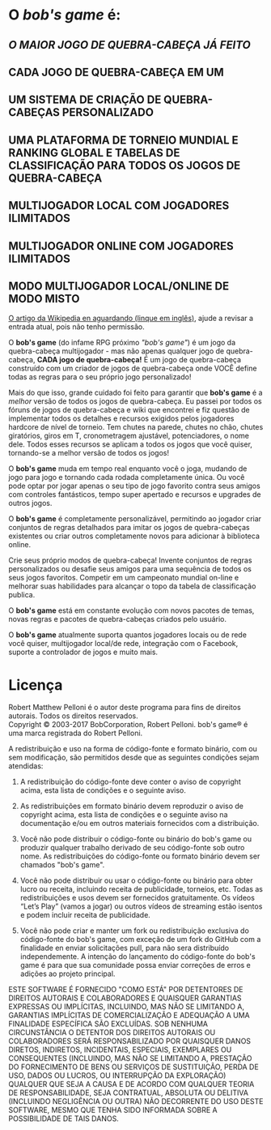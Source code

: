 # O *bob's game* é:

## *O MAIOR JOGO DE QUEBRA-CABEÇA JÁ FEITO*

## CADA JOGO DE QUEBRA-CABEÇA EM UM

## UM SISTEMA DE CRIAÇÃO DE QUEBRA-CABEÇAS PERSONALIZADO

## UMA PLATAFORMA DE TORNEIO MUNDIAL E RANKING GLOBAL E TABELAS DE CLASSIFICAÇÃO PARA TODOS OS JOGOS DE QUEBRA-CABEÇA

## MULTIJOGADOR LOCAL COM JOGADORES ILIMITADOS

## MULTIJOGADOR ONLINE COM JOGADORES ILIMITADOS

## MODO MULTIJOGADOR LOCAL/ONLINE DE MODO MISTO

[O artigo da Wikipedia en aguardando (linque em inglês)](https://en.wikipedia.org/w/index.php?title=Bob%27s_Game&oldid=713042467), ajude a revisar a entrada atual, pois não tenho permissão.

O **bob's game** (do infame RPG próximo *"bob's game"*) é um jogo da quebra-cabeça multijogador - mas não apenas qualquer jogo de quebra-cabeça, **CADA jogo de quebra-cabeça!** É um jogo de quebra-cabeça construído com um criador de jogos de quebra-cabeça onde VOCÊ define todas as regras para o seu próprio jogo personalizado!

Mais do que isso, grande cuidado foi feito para garantir que **bob's game** é a *melhor* versão de todos os jogos de quebra-cabeça. Eu passei por todos os fóruns de jogos de quebra-cabeça e wiki que encontrei e fiz questão de implementar todos os detalhes e recursos exigidos pelos jogadores hardcore de nível de torneio. Tem chutes na parede, chutes no chão, chutes giratórios, giros em T, cronometragem ajustável, potenciadores, o nome dele. Todos esses recursos se aplicam a todos os jogos que você quiser, tornando-se a melhor versão de todos os jogos!

O **bob's game** muda em tempo real enquanto você o joga, mudando de jogo para jogo e tornando cada rodada completamente única. Ou você pode optar por jogar apenas o seu tipo de jogo favorito contra seus amigos com controles fantásticos, tempo super apertado e recursos e upgrades de outros jogos.

O **bob's game** é completamente personalizável, permitindo ao jogador criar conjuntos de regras detalhados para imitar os jogos de quebra-cabeças existentes ou criar outros completamente novos para adicionar à biblioteca online.

Crie seus próprio modos de quebra-cabeça! Invente conjuntos de regras personalizados ou desafie seus amigos para uma sequência de todos os seus jogos favoritos. Competir em um campeonato mundial on-line e melhorar suas habilidades para alcançar o topo da tabela de classificação publica.

O **bob's game** está em constante evolução com novos pacotes de temas, novas regras e pacotes de quebra-cabeças criados pelo usuário.

O **bob's game** atualmente suporta quantos jogadores locais ou de rede você quiser, multijogador local/de rede, integração com o Facebook, suporte a controlador de jogos e muito mais.

# Licença
Robert Matthew Pelloni é o autor deste programa para fins de direitos autorais. Todos os direitos reservados.<br />
Copyright © 2003-2017 BobCorporation, Robert Pelloni. bob's game® é uma marca registrada do Robert Pelloni.

A redistribuição e uso na forma de código-fonte e formato binário, com ou sem modificação, são permitidos desde que as seguintes condições sejam atendidas:

1. A redistribuição do código-fonte deve conter o aviso de copyright acima, esta lista de condições e o seguinte aviso.

2. As redistribuições em formato binário devem reproduzir o aviso de copyright acima, esta lista de condições e o seguinte aviso na documentação e/ou em outros materiais fornecidos com a distribuição.

3. Você não pode distribuir o código-fonte ou binário do bob's game ou produzir qualquer trabalho derivado de seu código-fonte sob outro nome. As redistribuições do código-fonte ou formato binário devem ser chamados "bob's game".

4. Você não pode distribuir ou usar o código-fonte ou binário para obter lucro ou receita, incluindo receita de publicidade, torneios, etc. Todas as redistribuições e usos devem ser fornecidos gratuitamente. Os vídeos “Let’s Play” (vamos a jogar) ou outros vídeos de streaming estão isentos e podem incluir receita de publicidade.

5. Você não pode criar e manter um fork ou redistribuição exclusiva do código-fonte do bob's game, com exceção de um fork do GitHub com a finalidade en enviar solicitações pull, para não sera distribuído independemente. A intenção do lançamento do código-fonte do bob's game é para que sua comunidade possa enviar correções de erros e adições ao projeto principal.

ESTE SOFTWARE É FORNECIDO "COMO ESTÁ" POR DETENTORES DE DIREITOS AUTORAIS E COLABORADORES E QUAISQUER GARANTIAS EXPRESSAS OU IMPLÍCITAS, INCLUINDO, MAS NÃO SE LIMITANDO A, GARANTIAS IMPLÍCITAS DE COMERCIALIZAÇÃO E ADEQUAÇÃO A UMA FINALIDADE ESPECÍFICA SÃO EXCLUÍDAS. SOB NENHUMA CIRCUNSTÂNCIA O DETENTOR DOS DIREITOS AUTORAIS OU COLABORADORES SERÁ RESPONSABILIZADO POR QUAISQUER DANOS DIRETOS, INDIRETOS, INCIDENTAIS, ESPECIAIS, EXEMPLARES OU CONSEQUENTES (INCLUINDO, MAS NÃO SE LIMITANDO A, PRESTAÇÃO DO FORNECIMENTO DE BENS OU SERVIÇOS DE SUSTITUIÇÃO, PERDA DE USO, DADOS OU LUCROS, OU INTERRUPÇÃO DA EXPLORAÇÃO) QUALQUER QUE SEJA A CAUSA E DE ACORDO COM QUALQUER TEORIA DE RESPONSABILIDADE, SEJA CONTRATUAL, ABSOLUTA OU DELITIVA (INCLUINDO NEGLIGÊNCIA OU OUTRA) NÃO DECORRENTE DO USO DESTE SOFTWARE, MESMO QUE TENHA SIDO INFORMADA SOBRE A POSSIBILIDADE DE TAIS DANOS.
